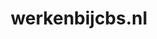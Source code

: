 ---
layout: post
title:  "werkenbijcbs.nl"
internal_url:  "/data/werkenbijcbs.nl.html"
categories: dutchgov
---